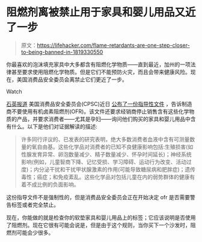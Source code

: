 # 阻燃剂离被禁止用于家具和婴儿用品又近了一步

> 原文：<https://lifehacker.com/flame-retardants-are-one-step-closer-to-being-banned-in-1819330550>

你最喜欢的泡沫填充家具中大多都含有阻燃化学物质——直到最近，加州的一项法律甚至要求使用阻燃化学物质。但是它们不能预防火灾，而且会带来健康风险。现在，美国消费品安全委员会离禁止它们更近了一步。

Watch

[石英报道](https://qz.com/1098161/the-us-government-is-finally-acknowledging-the-flame-retardants-in-your-furniture-and-baby-products-are-not-just-ineffective-but-also-dangerous/) 美国消费品安全委员会(CPSC)近日 [公布了一份指导性文件](https://www.federalregister.gov/documents/2017/09/28/2017-20733/guidance-document-on-hazardous-additive-non-polymeric-organohalogen-flame-retardants-in-certain) ，告诉制造商不要使用有机卤素阻燃剂(OFR)。该文件还要求经销商停止销售含有这些化学物质的产品，并要求消费者——尤其是孕妇——询问他们购买的家具和婴儿用品中含有什么。以下是他们对证据解读的描述:

> 许多同行评议的、已发表的研究表明，绝大多数消费者血液中含有可测量数量的氧自由基。这些化学品对消费者的已知不良健康影响包括:生殖损害(如性腺发育异常、卵泡数量减少、精子数量减少、怀孕时间延长)；神经系统影响(例如，儿童智商下降、记忆受损、学习障碍、运动行为改变、活动过度)；内分泌干扰和干扰甲状腺激素的作用(可能导致糖尿病和肥胖症)；遗传毒性；癌症；和免疫紊乱。这些化学品对包括儿童在内的弱势群体的健康有着不成比例的负面影响。

这份指导文件不是强制性的，但是消费品安全委员会正在开始决定 ofr 是否需要警告标签或者完全禁止。

现在，你能做的就是检查你的软垫家具和婴儿用品上的标签；它应该说明是否使用了阻燃剂。现在它很有可能会说是，但是由于这个规则，当你买下一个沙发时，阻燃剂可能会少很多。